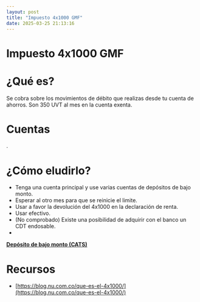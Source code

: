 ```yaml
---
layout: post
title: "Impuesto 4x1000 GMF"
date: 2025-03-25 21:13:16
---
```


# Impuesto 4x1000 GMF

# ¿Qué es?

Se cobra sobre los movimientos de débito que realizas desde tu cuenta de ahorros. Son 350 UVT al mes en la cuenta exenta.

# Cuentas

.

# ¿Cómo eludirlo?

- Tenga una cuenta principal y use varias cuentas de depósitos de bajo monto.
- Esperar al otro mes para que se reinicie el limite.
- Usar a favor la devolución del 4x1000 en la declaración de renta.
- Usar efectivo.
- (No comprobado) Existe una posibilidad de adquirir con el banco un CDT endosable.
- 

[**Depósito de bajo monto (CATS)**](/finanzas/2025/03/25/deposito-de-bajo-monto-cats.html)

# Recursos

- [https://blog.nu.com.co/que-es-el-4x1000/](https://blog.nu.com.co/que-es-el-4x1000/)